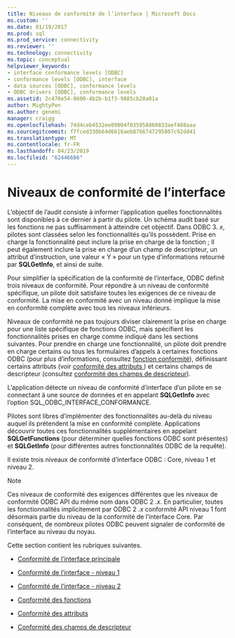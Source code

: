 ```yaml
---
title: Niveaux de conformité de l’interface | Microsoft Docs
ms.custom: ''
ms.date: 01/19/2017
ms.prod: sql
ms.prod_service: connectivity
ms.reviewer: ''
ms.technology: connectivity
ms.topic: conceptual
helpviewer_keywords:
- interface conformance levels [ODBC]
- conformance levels [ODBC], interface
- data sources [ODBC], conformance levels
- ODBC drivers [ODBC], conformance levels
ms.assetid: 2c470e54-0600-4b2b-b1f3-9885cb28a01a
author: MightyPen
ms.author: genemi
manager: craigg
ms.openlocfilehash: 74d4ceb4532ee09004f035958860833aef488aaa
ms.sourcegitcommit: f7fced330b64d6616aeb8766747295807c92dd41
ms.translationtype: MT
ms.contentlocale: fr-FR
ms.lasthandoff: 04/23/2019
ms.locfileid: "62446686"
---
```

# <a name="interface-conformance-levels"></a>Niveaux de conformité de l’interface
L’objectif de l’audit consiste à informer l’application quelles fonctionnalités sont disponibles à ce dernier à partir du pilote. Un schéma audit basé sur les fonctions ne pas suffisamment à atteindre cet objectif. Dans ODBC 3. *x*, pilotes sont classées selon les fonctionnalités qu’ils possèdent. Prise en charge la fonctionnalité peut inclure la prise en charge de la fonction ; Il peut également inclure la prise en charge d’un champ de descripteur, un attribut d’instruction, une valeur « Y » pour un type d’informations retourné par **SQLGetInfo**, et ainsi de suite.  
  
 Pour simplifier la spécification de la conformité de l’interface, ODBC définit trois niveaux de conformité. Pour répondre à un niveau de conformité spécifique, un pilote doit satisfaire toutes les exigences de ce niveau de conformité. La mise en conformité avec un niveau donné implique la mise en conformité complète avec tous les niveaux inférieurs.  
  
 Niveaux de conformité ne pas toujours diviser clairement la prise en charge pour une liste spécifique de fonctions ODBC, mais spécifient les fonctionnalités prises en charge comme indiqué dans les sections suivantes. Pour prendre en charge une fonctionnalité, un pilote doit prendre en charge certains ou tous les formulaires d’appels à certaines fonctions ODBC (pour plus d’informations, consultez [fonction conformité](../../../odbc/reference/develop-app/function-conformance.md)), définissant certains attributs (voir [conformité des attributs ](../../../odbc/reference/develop-app/attribute-conformance.md)) et certains champs de descripteur (consultez [conformité des champs de descripteur](../../../odbc/reference/develop-app/descriptor-field-conformance.md)).  
  
 L’application détecte un niveau de conformité d’interface d’un pilote en se connectant à une source de données et en appelant **SQLGetInfo** avec l’option SQL_ODBC_INTERFACE_CONFORMANCE.  
  
 Pilotes sont libres d’implémenter des fonctionnalités au-delà du niveau auquel ils prétendent la mise en conformité complète. Applications découvrir toutes ces fonctionnalités supplémentaires en appelant **SQLGetFunctions** (pour déterminer quelles fonctions ODBC sont présentes) et **SQLGetInfo** (pour différentes autres fonctionnalités ODBC de la requête).  
  
 Il existe trois niveaux de conformité d’interface ODBC : Core, niveau 1 et niveau 2.  
  
> [!NOTE]
>  Ces niveaux de conformité des exigences différentes que les niveaux de conformité ODBC API du même nom dans ODBC 2 *.x*. En particulier, toutes les fonctionnalités implicitement par ODBC 2 *.x* conformité API niveau 1 font désormais partie du niveau de la conformité de l’interface Core. Par conséquent, de nombreux pilotes ODBC peuvent signaler de conformité de l’interface au niveau du noyau.  
  
 Cette section contient les rubriques suivantes.  
  
-   [Conformité de l’interface principale](../../../odbc/reference/develop-app/core-interface-conformance.md)  
  
-   [Conformité de l’interface - niveau 1](../../../odbc/reference/develop-app/level-1-interface-conformance.md)  
  
-   [Conformité de l’interface - niveau 2](../../../odbc/reference/develop-app/level-2-interface-conformance.md)  
  
-   [Conformité des fonctions](../../../odbc/reference/develop-app/function-conformance.md)  
  
-   [Conformité des attributs](../../../odbc/reference/develop-app/attribute-conformance.md)  
  
-   [Conformité des champs de descripteur](../../../odbc/reference/develop-app/descriptor-field-conformance.md)
